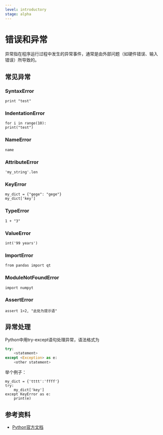 ```yaml
---
level: introductory
stage: alpha
---
```


# 错误和异常

异常指在程序运行过程中发生的异常事件，通常是由外部问题（如硬件错误、输入错误）所导致的。

## 常见异常

### SyntaxError

```{code-cell} ipython3
print "test"
```

### IndentationError

```{code-cell} ipython3
for i in range(10):
print("test")
```

### NameError

```{code-cell} ipython3
name
```

### AttributeError

```{code-cell} ipython3
'my_string'.len
```

### KeyError

```{code-cell} ipython3
my_dict = {"gege": "gege"}
my_dict['key']
```

### TypeError

```{code-cell} ipython3
1 + "3"
```

### ValueError

```{code-cell} ipython3
int('99 years')
```

### ImportError

```{code-cell} ipython3
from pandas import qt
```

### ModuleNotFoundError

```{code-cell} ipython3
import numpyt
```

### AssertError

```{code-cell} ipython3
assert 1>2, "此处为提示语"
```

## 异常处理

Python中用try-except语句处理异常，语法格式为

```python
try:
    <statement>
except <Exception> as e:
    <other statement>
```

举个例子：

```{code-cell} ipython3
my_dict = {'tttt':'ffff'}
try:
    my_dict['key']
except KeyError as e:
    print(e)
```

## 参考资料

- [Python官方文档](https://docs.python.org/3/library/exceptions.html)
